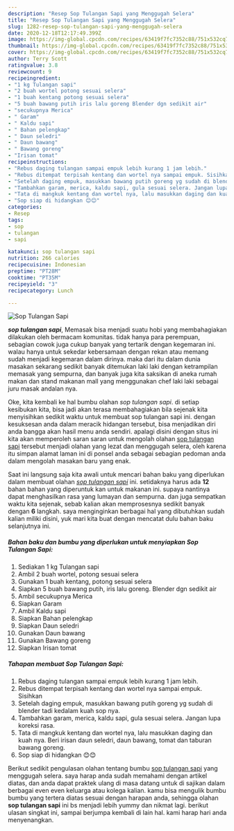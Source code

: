 ```yaml
---
description: "Resep Sop Tulangan Sapi yang Menggugah Selera"
title: "Resep Sop Tulangan Sapi yang Menggugah Selera"
slug: 1282-resep-sop-tulangan-sapi-yang-menggugah-selera
date: 2020-12-18T12:17:49.399Z
image: https://img-global.cpcdn.com/recipes/63419f7fc7352c88/751x532cq70/sop-tulangan-sapi-foto-resep-utama.jpg
thumbnail: https://img-global.cpcdn.com/recipes/63419f7fc7352c88/751x532cq70/sop-tulangan-sapi-foto-resep-utama.jpg
cover: https://img-global.cpcdn.com/recipes/63419f7fc7352c88/751x532cq70/sop-tulangan-sapi-foto-resep-utama.jpg
author: Terry Scott
ratingvalue: 3.8
reviewcount: 9
recipeingredient:
- "1 kg Tulangan sapi"
- "2 buah wortel potong sesuai selera"
- "1 buah kentang potong sesuai selera"
- "5 buah bawang putih iris lalu goreng Blender dgn sedikit air"
- "secukupnya Merica"
- " Garam"
- " Kaldu sapi"
- " Bahan pelengkap"
- " Daun seledri"
- " Daun bawang"
- " Bawang goreng"
- "Irisan tomat"
recipeinstructions:
- "Rebus daging tulangan sampai empuk lebih kurang 1 jam lebih."
- "Rebus ditempat terpisah kentang dan wortel nya sampai empuk. Sisihkan"
- "Setelah daging empuk, masukkan bawang putih goreng yg sudah di blender tadi kedalam kuah sop nya."
- "Tambahkan garam, merica, kaldu sapi, gula sesuai selera. Jangan lupa koreksi rasa."
- "Tata di mangkuk kentang dan wortel nya, lalu masukkan daging dan kuah nya. Beri irisan daun seledri, daun bawang, tomat dan taburan bawang goreng."
- "Sop siap di hidangkan 😊😊"
categories:
- Resep
tags:
- sop
- tulangan
- sapi

katakunci: sop tulangan sapi 
nutrition: 266 calories
recipecuisine: Indonesian
preptime: "PT28M"
cooktime: "PT35M"
recipeyield: "3"
recipecategory: Lunch

---
```



![Sop Tulangan Sapi](https://img-global.cpcdn.com/recipes/63419f7fc7352c88/751x532cq70/sop-tulangan-sapi-foto-resep-utama.jpg)

<b><i>sop tulangan sapi</i></b>, Memasak bisa menjadi suatu hobi yang membahagiakan dilakukan oleh bermacam komunitas. tidak hanya para perempuan, sebagian cowok juga cukup banyak yang tertarik dengan kegemaran ini. walau hanya untuk sekedar kebersamaan dengan rekan atau memang sudah menjadi kegemaran dalam dirinya. maka dari itu dalam dunia masakan sekarang sedikit banyak ditemukan laki laki dengan ketrampilan memasak yang sempurna, dan banyak juga kita saksikan di aneka rumah makan dan stand makanan mall yang menggunakan chef laki laki sebagai juru masak andalan nya.



Oke, kita kembali ke hal bumbu olahan <i>sop tulangan sapi</i>. di setiap kesibukan kita, bisa jadi akan terasa membahagiakan bila sejenak kita menyisihkan sedikit waktu untuk membuat sop tulangan sapi ini. dengan kesuksesan anda dalam meracik hidangan tersebut, bisa menjadikan diri anda bangga akan hasil menu anda sendiri. apalagi disini dengan situs ini kita akan memperoleh saran saran untuk mengolah olahan <u>sop tulangan sapi</u> tersebut menjadi olahan yang lezat dan menggugah selera, oleh karena itu simpan alamat laman ini di ponsel anda sebagai sebagian pedoman anda dalam mengolah masakan baru yang enak.


Saat ini langsung saja kita awali untuk mencari bahan baku yang diperlukan dalam membuat olahan <u><i>sop tulangan sapi</i></u> ini. setidaknya harus ada <b>12</b> bahan bahan yang diperuntuk kan untuk makanan ini. supaya nantinya dapat menghasilkan rasa yang lumayan dan sempurna. dan juga sempatkan waktu kita sejenak, sebab kalian akan memprosesnya sedikit banyak dengan <b>6</b> langkah. saya menginginkan berbagai hal yang dibutuhkan sudah kalian miliki disini, yuk mari kita buat dengan mencatat dulu bahan baku selanjutnya ini.

<!--inarticleads1-->

##### Bahan baku dan bumbu yang diperlukan untuk menyiapkan Sop Tulangan Sapi:

1. Sediakan 1 kg Tulangan sapi
1. Ambil 2 buah wortel, potong sesuai selera
1. Gunakan 1 buah kentang, potong sesuai selera
1. Siapkan 5 buah bawang putih, iris lalu goreng. Blender dgn sedikit air
1. Ambil secukupnya Merica
1. Siapkan  Garam
1. Ambil  Kaldu sapi
1. Siapkan  Bahan pelengkap
1. Siapkan  Daun seledri
1. Gunakan  Daun bawang
1. Gunakan  Bawang goreng
1. Siapkan Irisan tomat




<!--inarticleads2-->

##### Tahapan membuat Sop Tulangan Sapi:

1. Rebus daging tulangan sampai empuk lebih kurang 1 jam lebih.
1. Rebus ditempat terpisah kentang dan wortel nya sampai empuk. Sisihkan
1. Setelah daging empuk, masukkan bawang putih goreng yg sudah di blender tadi kedalam kuah sop nya.
1. Tambahkan garam, merica, kaldu sapi, gula sesuai selera. Jangan lupa koreksi rasa.
1. Tata di mangkuk kentang dan wortel nya, lalu masukkan daging dan kuah nya. Beri irisan daun seledri, daun bawang, tomat dan taburan bawang goreng.
1. Sop siap di hidangkan 😊😊




Berikut sedikit pengulasan olahan tentang bumbu <u>sop tulangan sapi</u> yang menggugah selera. saya harap anda sudah memahami dengan artikel diatas, dan anda dapat praktek ulang di masa datang untuk di sajikan dalam berbagai even even keluarga atau kolega kalian. kamu bisa mengulik bumbu bumbu yang tertera diatas sesuai dengan harapan anda, sehingga olahan <b>sop tulangan sapi</b> ini bs menjadi lebih yummy dan nikmat lagi. berikut ulasan singkat ini, sampai berjumpa kembali di lain hal. kami harap hari anda menyenangkan.
